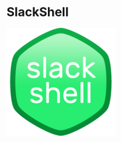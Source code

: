 <h1>SlackShell</h1>
<img align="center" src="https://github.com/jakelawrence24/slackshell/blob/master/img/slackshell.png" height="250" width="250">
